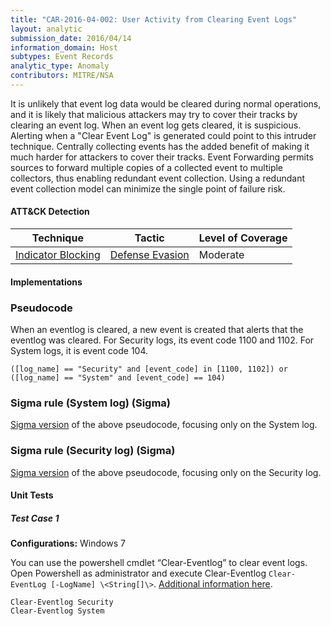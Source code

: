 ```yaml
---
title: "CAR-2016-04-002: User Activity from Clearing Event Logs"
layout: analytic
submission_date: 2016/04/14
information_domain: Host
subtypes: Event Records
analytic_type: Anomaly
contributors: MITRE/NSA
---
```


It is unlikely that event log data would be cleared during normal operations, and it is likely that malicious attackers may try to cover their tracks by clearing an event log. When an event log gets cleared, it is suspicious. Alerting when a "Clear Event Log" is generated could point to this intruder technique. Centrally collecting events has the added benefit of making it much harder for attackers to cover their tracks. Event Forwarding permits sources to forward multiple copies of a collected event to multiple collectors, thus enabling redundant event collection. Using a redundant event collection model can minimize the single point of failure risk.


#### ATT&CK Detection
|Technique |Tactic |Level of Coverage |
|---|---|---|
|[Indicator Blocking](https://attack.mitre.org/techniques/T1054/)|[Defense Evasion](https://attack.mitre.org/tactics/TA0005/)|Moderate|


#### Implementations

### Pseudocode

When an eventlog is cleared, a new event is created that alerts that the eventlog was cleared. For Security logs, its event code 1100 and 1102. For System logs, it is event code 104.


```
([log_name] == "Security" and [event_code] in [1100, 1102]) or
([log_name] == "System" and [event_code] == 104)
```


### Sigma rule (System log) (Sigma)


[Sigma version](https://github.com/Neo23x0/sigma/blob/master/rules/windows/builtin/win_susp_eventlog_cleared.yml) of the above pseudocode, focusing only on the System log.



### Sigma rule (Security log) (Sigma)


[Sigma version](https://github.com/Neo23x0/sigma/blob/master/rules/windows/builtin/win_susp_security_eventlog_cleared.yml) of the above pseudocode, focusing only on the Security log.




#### Unit Tests

##### Test Case 1

**Configurations:** Windows 7

You can use the powershell cmdlet “Clear-Eventlog” to clear event logs. Open Powershell as administrator and execute Clear-Eventlog `Clear-EventLog [-LogName] \<String[]\>`. [Additional information here](https://technet.microsoft.com/en-us/library/hh849789.aspx).

```
Clear-Eventlog Security
Clear-Eventlog System
```
